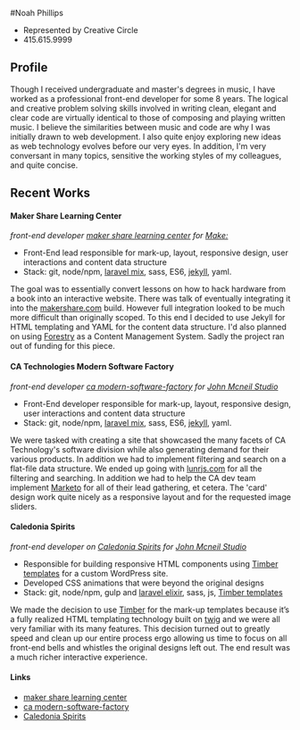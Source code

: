 #Noah Phillips

* Represented by Creative Circle
* 415.615.9999

## Profile

Though I received undergraduate and master's degrees in music, I have worked as a professional front-end developer for some 8 years.  The logical and creative problem solving skills involved in writing clean, elegant and clear code are virtually identical to those of composing and playing written music.  I believe the similarities between music and code are why I was initially drawn to web development. I also quite enjoy exploring new ideas as web technology evolves before our very eyes.  In addition, I'm very conversant in many topics, sensitive the working styles of my colleagues, and quite concise.

## Recent Works

#### Maker Share Learning Center

*front-end developer [maker share learning center](https://makershare.com/learning/) for [Make&#58;](https://makermedia.com/)*

* Front-End lead responsible for mark-up, layout, responsive design, user interactions and content data structure
* Stack: git, node/npm, [laravel mix](https://github.com/JeffreyWay/laravel-mix), sass, ES6, [jekyll](https://jekyllrb.com/), yaml.

The goal was to essentially convert lessons on how to hack hardware from a book into an interactive website.  There was talk of eventually integrating it into the [makershare.com](https://makershare.com) build.  However full integration looked to be much more difficult than originally scoped.  To this end I decided to use Jekyll for HTML templating and YAML for the content data structure.  I'd also planned on using [Forestry](https://forestry.io/) as a Content Management System.  Sadly the project ran out of funding for this piece.

#### CA Technologies Modern Software Factory

*front-end developer [ca modern-software-factory](https://www.ca.com/us/modern-software-factory.html) for [John Mcneil Studio](http://www.johnmcneilstudio.com)*

* Front-End developer responsible for mark-up, layout, responsive design, user interactions and content data structure
* Stack: git, node/npm, [laravel mix](https://github.com/JeffreyWay/laravel-mix), sass, ES6, [jekyll](https://jekyllrb.com/), yaml.

We were tasked with creating a site that showcased the many facets of CA Technology's software division while also generating demand for their various products.  In addition we had to implement filtering and search on a flat-file data structure.  We ended up going with [lunrjs.com](https://lunrjs.com/) for all the filtering and searching.  In addition we had to help the CA dev team implement [Marketo](https://www.marketo.com/) for all of their lead gathering, et cetera.  The 'card' design work quite nicely as a responsive layout and for the requested image sliders.

#### Caledonia Spirits

*front-end developer on [Caledonia Spirits](http://caledoniaspirits.com/) for [John Mcneil Studio](http://www.johnmcneilstudio.com)*

* Responsible for building responsive HTML components using [Timber templates](https://github.com/timber/timber) for a custom WordPress site.
* Developed CSS animations that were beyond the original designs
* Stack: git, node/npm, gulp and [laravel elixir](https://github.com/laravel/elixir), sass, js, [Timber templates](https://github.com/timber/timber)

We made the decision to use [Timber](https://github.com/timber/timber) for the mark-up templates because it’s a fully realized HTML templating technology built on [twig](http://twig.sensiolabs.org/) and we were all very familiar with its many features.  This decision turned out to greatly speed and clean up our entire process ergo allowing us time to focus on all front-end bells and whistles the original designs left out.  The end result was a much richer interactive experience.


#### Links

* [maker share learning center](https://makershare.com/learning/)
* [ca modern-software-factory](https://www.ca.com/us/modern-software-factory.html)
* [Caledonia Spirits](http://caledoniaspirits.com/)
